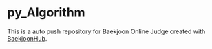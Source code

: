 # py_Algorithm
This is a auto push repository for Baekjoon Online Judge created with [BaekjoonHub](https://github.com/BaekjoonHub/BaekjoonHub).
